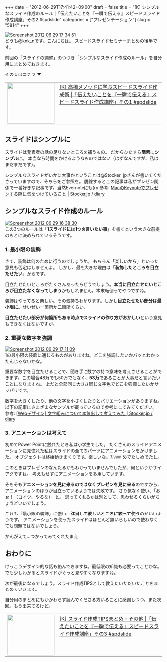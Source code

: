 +++
date = "2012-06-29T17:41:42+09:00"
draft = false
title = "[K] シンプルなスライド作成のルール |「伝えたいことを『一瞬で伝える』スピードスライド作成講座」その2 #spdslide"
categories = ["プレゼンテーション"]
slug = "5814"
+++

<div class="center"><a href="http://knk-n.com/images/2012/06/screenshot_2012-06-29_17.34.51.jpg"><img src="http://knk-n.com/images/2012/06/screenshot_2012-06-29_17.34.51.jpg" alt="Screenshot 2012 06 29 17 34 51" title="screenshot_2012-06-29_17.34.51.jpg" border="0" width="" height="" /></a></div>
どうも@knk_nです。こんにちは。
スピードスライドセミナーまとめの後半です。

前回の「スライドの調整」のつづき「シンプルなスライド作成のルール」を自分用にまとめておきます。

その１はコチラ ▼
<table width="100%"><td valign="top" width="150"><a href="http://knk-n.com/2012/06/28/spdslide_vol1/" target="_blank"><img border="0" src="http://capture.heartrails.com/150x130/shadow?http://knk-n.com/2012/06/28/spdslide_vol1/" alt="" width="150" height="130" /></a></td><td valign="top"><a  href="http://knk-n.com/2012/06/28/spdslide_vol1/" target="_blank">[K] 高橋メソッドに学ぶスピードスライド作成術 |「伝えたいことを『一瞬で伝える』スピードスライド作成講座」その1 #spdslide</a><script type="text/javascript">var url = "http://knk-n.com/2012/06/28/spdslide_vol1/";</script><script src="http://api.b.st-hatena.com/entry.count?url=http://knk-n.com/2012/06/28/spdslide_vol1/&callback=hatebTxt"></script>
</td></table><!--more--><h2>スライドはシンプルに</h2>
スライドは発表者の話の足りないところを補うもの。
だからひたすら<strong>簡素</strong>に<strong>シンプル</strong>に。
本当なら時間をかけるようなものではない（はずなんですが、私はまだまだです）。

シンプルなスライドがいかに大事かということは@Stocker_jpさんが書いてくださっていますので、そちらをご参照を。
脱線するとこの記事は私がプレゼン関係で一番好きな記事です。当然Evernoteにも(ry
参考: <a  href="http://stocker.jp/diary/keynote/" target="_blank">MacのKeynoteでプレゼンする際に気をつけていること | Stocker.jp / diary</a><script type="text/javascript">var url = "http://stocker.jp/diary/keynote/";</script><script src="http://api.b.st-hatena.com/entry.count?url=http://stocker.jp/diary/keynote/&callback=hatebTxt"></script>

<h2>シンプルなスライド作成のルール</h2>
<div class="center"><a href="http://knk-n.com/images/2012/06/screenshot_2012-06-29_16.38.30.jpg"><img src="http://knk-n.com/images/2012/06/screenshot_2012-06-29_16.38.30.jpg" alt="Screenshot 2012 06 29 16 38 30" title="screenshot_2012-06-29_16.38.30.jpg" border="0" width="" height="" /></a></div>
この3つのルールは「<strong>1スライドには1つの言いたい事</strong>」を書くという大きな前提のもとに決められているそうです。
<h3>1. 最小限の装飾</h3>
さて、装飾は何のために行うのでしょうか。
もちろん「楽しいから」といった意見も否定はしませんよ。
しかし、最も大きな理由は「<strong>装飾したところを目立たせたい</strong>」からです。

目立たせたいところがたくさんあったらどうでしょう。<strong>本当に目立たせたいところが目立たなくなってしまう</strong>かもしれません。本末転倒ってやつですね。

装飾はやってると楽しい。その気持ちわかります。しかし<strong>目立たせたい部分は最小限に</strong>。せいぜい一箇所か二箇所くらい。

<strong>目立たせたい部分が何箇所もある時点でスライドの作り方がおかしい</strong>という意見もできなくはないですが。

<h3>2. 重要な数字を強調</h3>
<div class="center"><a href="http://knk-n.com/images/2012/06/screenshot_2012-06-29_17.11.09.jpg"><img src="http://knk-n.com/images/2012/06/screenshot_2012-06-29_17.11.09.jpg" alt="Screenshot 2012 06 29 17 11 09" title="screenshot_2012-06-29_17.11.09.jpg" border="0" width="" height="" /></a></div>
1の最小限の装飾に通じるものがありますね。どこを強調したいかパッとわかったんじゃないかな。

重要な数字を目立たせることで、聞き手に数字の持つ意味を考えさせることができます。この場合48万でも50万でもなく、<strong>53万</strong>であることが大事だと言いたいことになりますね。
上だと全部同じ大きさ同じ文字色でどこを強調したいかサッパリです。

数字を大きくしたり、他の文字を小さくしたりとバリエーションがありますね。
以下の記事にさまざまなサンプルが載っているので参考にしてみてください。
参考: <a  href="http://stocker.jp/diary/typographic/" target="_blank">[Webデザイン] 文字組みについて本気出して考えてみた | Stocker.jp / diary</a><script type="text/javascript">var url = "http://stocker.jp/diary/typographic/";</script><script src="http://api.b.st-hatena.com/entry.count?url=http://stocker.jp/diary/typographic/&callback=hatebTxt"></script>

<h3>3. アニメーションは考えて</h3>
初めてPower Pointに触れたとき私は小学生でした。
たくさんのスライドアニメーションに見惚れた私はスライドの全てのパーツにアニメーションをかけました。
オブジェクトは終始動きまくりです。楽しいな。ｱﾊﾊﾊﾊ
めでたしめでたし。

このときはプレゼンのなんたるかもわかっていませんでしたが、何というかサイアクですね。
考えもせずにアニメーションを多用しています。

そもそも<strong>アニメーションを見に来るのではなくプレゼンを見に来る</strong>のですから、アニメーションのほうが目立っているようでは失敗です。
さり気なく使い、「おぉ！（コイツ、やるな）」と。
思ってくれるかは別として、思わせるくらいがちょうどいいでしょう。

これも「最小限の装飾」に倣い、<strong>注目して欲しいところに絞って使う</strong>のがいいようです。
アニメーションを使ったスライドはほとんど無いらしいので使わなくても問題ではないでしょう。

かんがえて…つかってみてくれたまえ

<h2>おわりに</h2>
けっこうデザイン的な話も絡んできますね。最低限の知識も必要ってことかな。
でも少しわかるとスライドがぐっと見やすくなりますね。

次が最後になるでしょう。スライド作成TIPSとして教えたいただいたことをまとめていきます。

自分用のまとめにもかかわらず読んでくださる方いることに感謝しつつ。また次回。もう出来てるけど。

<table width="100%"><td valign="top" width="150"><a href="http://knk-n.com/2012/06/30/spdslide_vol3/" target="_blank"><img border="0" src="http://capture.heartrails.com/150x130/shadow?http://knk-n.com/2012/06/30/spdslide_vol3/" alt="" width="150" height="130" /></a></td><td valign="top"><a  href="http://knk-n.com/2012/06/30/spdslide_vol3/" target="_blank">[K] スライド作成TIPSまとめ・その他 |「伝えたいことを『一瞬で伝える』スピードスライド作成講座」その3 #spdslide</a><script type="text/javascript">var url = "http://knk-n.com/2012/06/30/spdslide_vol3/";</script><script src="http://api.b.st-hatena.com/entry.count?url=http://knk-n.com/2012/06/30/spdslide_vol3/&callback=hatebTxt"></script>
</td></table>
